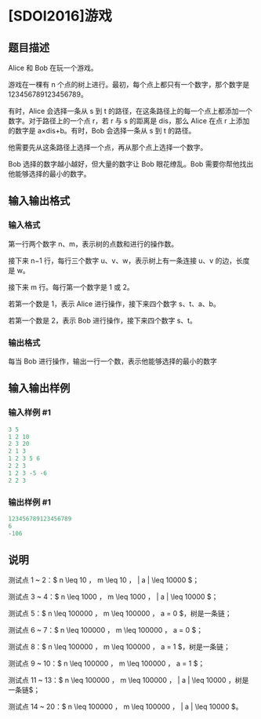 # [SDOI2016]游戏

## 题目描述

Alice 和 Bob 在玩一个游戏。

游戏在一棵有 n 个点的树上进行。最初，每个点上都只有一个数字，那个数字是 123456789123456789。

有时，Alice 会选择一条从 s 到 t 的路径，在这条路径上的每一个点上都添加一个数字。对于路径上的一个点 r，若 r 与 s 的距离是 dis，那么 Alice 在点 r 上添加的数字是 a×dis+b。有时，Bob 会选择一条从 s 到 t 的路径。

他需要先从这条路径上选择一个点，再从那个点上选择一个数字。

Bob 选择的数字越小越好，但大量的数字让 Bob 眼花缭乱。Bob 需要你帮他找出他能够选择的最小的数字。

## 输入输出格式

### 输入格式

第一行两个数字 n、m，表示树的点数和进行的操作数。

接下来 n−1 行，每行三个数字 u、v、w，表示树上有一条连接 u、v 的边，长度是 w。

接下来 m 行。每行第一个数字是 1 或 2。

若第一个数是 1，表示 Alice 进行操作，接下来四个数字 s、t、a、b。

若第一个数是 2，表示 Bob 进行操作，接下来四个数字 s、t。

### 输出格式

每当 Bob 进行操作，输出一行一个数，表示他能够选择的最小的数字

## 输入输出样例

### 输入样例 #1

```cpp
3 5
1 2 10
2 3 20
2 1 3
1 2 3 5 6
2 2 3
1 2 3 -5 -6
2 2 3
```


### 输出样例 #1

```cpp
123456789123456789
6
-106
```


## 说明

测试点 1 ~ 2：$ n \leq 10 $，$ m \leq 10 $，$ | a | \leq 10000 $；

测试点 3 ~ 4：$ n \leq 1000 $，$ m \leq 1000 $，$ | a | \leq 10000 $；

测试点 5：$ n \leq 100000 $，$ m \leq 100000 $，$ a = 0 $，树是一条链；

测试点 6 ~ 7：$ n \leq 100000 $，$ m \leq 100000 $，$ a = 0 $；

测试点 8：$ n \leq 100000 $，$ m \leq 100000 $，$ a = 1 $，树是一条链；

测试点 9 ~ 10：$ n \leq 100000 $，$ m \leq 100000 $，$ a = 1 $；

测试点 11 ~ 13：$ n \leq 100000 $，$ m \leq 100000 $，$ | a | \leq 10000 $，$树是一条链$；

测试点 14 ~ 20：$ n \leq 100000 $，$ m \leq 100000 $，$ | a | \leq 10000 $。

